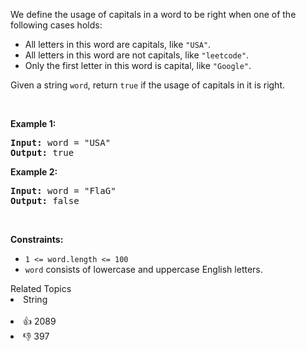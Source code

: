 <p>We define the usage of capitals in a word to be right when one of the following cases holds:</p>

<ul> 
 <li>All letters in this word are capitals, like <code>"USA"</code>.</li> 
 <li>All letters in this word are not capitals, like <code>"leetcode"</code>.</li> 
 <li>Only the first letter in this word is capital, like <code>"Google"</code>.</li> 
</ul>

<p>Given a string <code>word</code>, return <code>true</code> if the usage of capitals in it is right.</p>

<p>&nbsp;</p> 
<p><strong class="example">Example 1:</strong></p> 
<pre><strong>Input:</strong> word = "USA"
<strong>Output:</strong> true
</pre>
<p><strong class="example">Example 2:</strong></p> 
<pre><strong>Input:</strong> word = "FlaG"
<strong>Output:</strong> false
</pre> 
<p>&nbsp;</p> 
<p><strong>Constraints:</strong></p>

<ul> 
 <li><code>1 &lt;= word.length &lt;= 100</code></li> 
 <li><code>word</code> consists of lowercase and uppercase English letters.</li> 
</ul>

<div><div>Related Topics</div><div><li>String</li></div></div><br><div><li>👍 2089</li><li>👎 397</li></div>